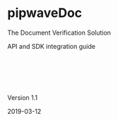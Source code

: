 # pipwaveDoc

The Document Verification Solution

API and SDK integration guide

<br><br><br><br><br>
Version 1.1

2019-03-12



